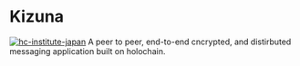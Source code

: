 # Kizuna
[![hc-institute-japan](https://circleci.com/gh/hc-institute-japan/Kizuna.svg?style=svg)](https://circleci.com/gh/hc-institute-japan/Kizuna)
A peer to peer, end-to-end cncrypted, and distirbuted messaging application built on holochain.
